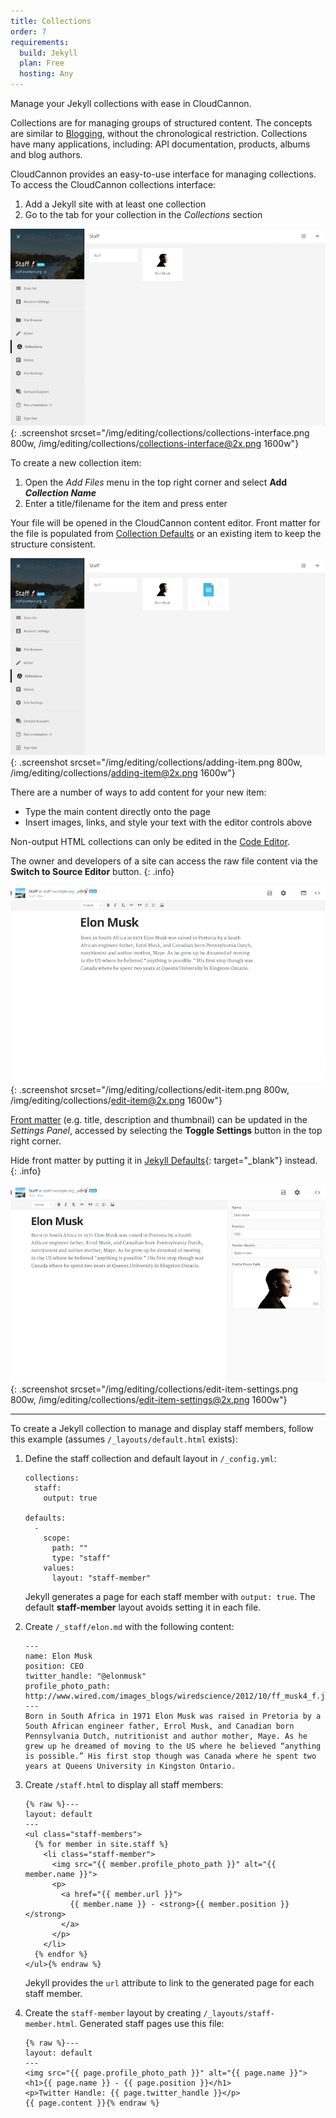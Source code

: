 ```yaml
---
title: Collections
order: 7
requirements:
  build: Jekyll
  plan: Free
  hosting: Any
---
```


Manage your Jekyll collections with ease in CloudCannon.

Collections are for managing groups of structured content. The concepts are similar to [Blogging](/editing/blogging/), without the chronological restriction. Collections have many applications, including: API documentation, products, albums and blog authors.

CloudCannon provides an easy-to-use interface for managing collections. To access the CloudCannon collections interface:

1. Add a Jekyll site with at least one collection
2. Go to the tab for your collection in the *Collections* section

![Empty collections interface](/img/editing/collections/collections-interface.png){: .screenshot srcset="/img/editing/collections/collections-interface.png 800w, /img/editing/collections/collections-interface@2x.png 1600w"}



To create a new collection item:

1. Open the *Add Files* menu in the top right corner and select **Add *Collection Name***
2. Enter a title/filename for the item and press enter

Your file will be opened in the CloudCannon content editor. Front matter for the file is populated from [Collection Defaults](/editing/collection-defaults/) or an existing item to keep the structure consistent.

![Creating a new collection item](/img/editing/collections/adding-item.png){: .screenshot srcset="/img/editing/collections/adding-item.png 800w, /img/editing/collections/adding-item@2x.png 1600w"}



There are a number of ways to add content for your new item:

* Type the main content directly onto the page
* Insert images, links, and style your text with the editor controls above

Non-output HTML collections can only be edited in the [Code Editor](/editing/code-editor/).

The owner and developers of a site can access the raw file content via the **Switch to Source Editor** button.
{: .info}

![Editing item](/img/editing/collections/edit-item.png){: .screenshot srcset="/img/editing/collections/edit-item.png 800w, /img/editing/collections/edit-item@2x.png 1600w"}

[Front matter](/editing/front-matter/) (e.g. title, description and thumbnail) can be updated in the *Settings Panel*, accessed by selecting the **Toggle Settings** button in the top right corner.

Hide front matter by putting it in [Jekyll Defaults](http://jekyllrb.com/docs/configuration/#front-matter-defaults){: target="_blank"} instead.
{: .info}

![Editing item with Settings Panel open](/img/editing/collections/edit-item-settings.png){: .screenshot srcset="/img/editing/collections/edit-item-settings.png 800w, /img/editing/collections/edit-item-settings@2x.png 1600w"}



---

To create a Jekyll collection to manage and display staff members, follow this example (assumes `/_layouts/default.html` exists):

1.  Define the staff collection and default layout in `/_config.yml`:

    ~~~
    collections:
      staff:
        output: true

    defaults:
      -
        scope:
          path: ""
          type: "staff"
        values:
          layout: "staff-member"
    ~~~

    Jekyll generates a page for each staff member with `output: true`. The default **staff-member** layout avoids setting it in each file.

2.  Create `/_staff/elon.md` with the following content:

    ~~~
    ---
    name: Elon Musk
    position: CEO
    twitter_handle: "@elonmusk"
    profile_photo_path: http://www.wired.com/images_blogs/wiredscience/2012/10/ff_musk4_f.jpg
    ---
    Born in South Africa in 1971 Elon Musk was raised in Pretoria by a South African engineer father, Errol Musk, and Canadian born Pennsylvania Dutch, nutritionist and author mother, Maye. As he grew up he dreamed of moving to the US where he believed “anything is possible.” His first stop though was Canada where he spent two years at Queens University in Kingston Ontario.
    ~~~

3.  Create `/staff.html` to display all staff members:

    ~~~
    {% raw %}---
    layout: default
    ---
    <ul class="staff-members">
      {% for member in site.staff %}
        <li class="staff-member">
          <img src="{{ member.profile_photo_path }}" alt="{{ member.name }}">
          <p>
            <a href="{{ member.url }}">
              {{ member.name }} - <strong>{{ member.position }}</strong>
            </a>
          </p>
        </li>
      {% endfor %}
    </ul>{% endraw %}
    ~~~

    Jekyll provides the `url` attribute to link to the generated page for each staff member.

4.  Create the `staff-member` layout by creating `/_layouts/staff-member.html`. Generated staff pages use this file:

    ~~~
    {% raw %}---
    layout: default
    ---
    <img src="{{ page.profile_photo_path }}" alt="{{ page.name }}">
    <h1>{{ page.name }} - {{ page.position }}</h1>
    <p>Twitter Handle: {{ page.twitter_handle }}</p>
    {{ page.content }}{% endraw %}
    ~~~
